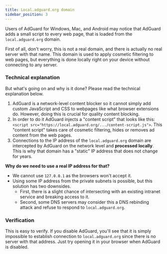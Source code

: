 ```yaml
---
title: Local.adguard.org domain
sidebar_position: 3
---
```


Users of AdGuard for Windows, Mac, and Android may notice that AdGuard adds a small script to every web page, that is loaded from the `local.adguard.org` domain.

First of all, don't worry, this is not a real domain, and there is actually no real server with that name. This domain is used to apply cosmetic filtering to web pages, but everything is done locally right on your device without connecting to any server.

### Technical explanation

But what's going on and why is it done? Please read the technical explanation below.

1. AdGuard is a network-level content blocker so it cannot simply add custom JavaScript and CSS to webpages like what browser extensions do. However, doing this is crucial for quality content blocking.
2. In order to do it AdGuard injects a "content script" that looks like this: `<script src="https://local.adguard.org/.../content-script.js">`. This "content script" takes care of cosmetic filtering, hides or removes ad content from the web pages.
3. Connections to the IP address of the `local.adguard.org` domain are intercepted by AdGuard on the network level and **processed locally**. This is why that domain has a "static" IP address that does not change for years.

**Why do we need to use a real IP address for that?**

* We cannot use `127.0.0.1` as the browsers won't accept it.
* Using some IP address from the private subnets is possible, but this solution has two downsides.
    * First, there is a slight chance of intersecting with an existing intranet service and breaking access to it.
    * Second, some DNS servers may consider this a DNS rebinding attack and refuse to respond to `local.adguard.org`.

### Verification

This is easy to verify. If you disable AdGuard, you'll see that it is simply impossible to establish connection to `local.adguard.org` since there is no server with that address. Just try opening it in your browser when AdGuard is disabled.